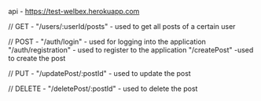 
api - https://test-welbex.herokuapp.com

// GET - 
"/users/:userId/posts" - used to get all posts of a certain user

// POST -
"/auth/login" - used for logging into the application
"/auth/registration" - used to register to the application
"/createPost"  -used to create the post

// PUT - 
"/updatePost/:postId" - used to update the post

// DELETE - 
"/deletePost/:postId" - used to delete the post


